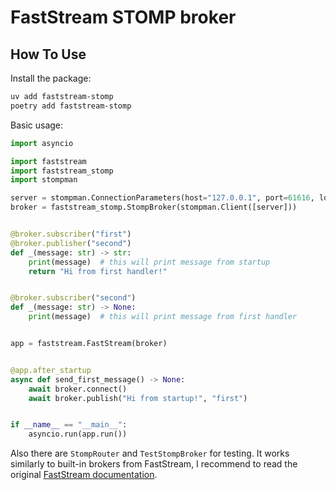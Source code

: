 # FastStream STOMP broker

## How To Use

Install the package:

```sh
uv add faststream-stomp
poetry add faststream-stomp
```

Basic usage:

```python
import asyncio

import faststream
import faststream_stomp
import stompman

server = stompman.ConnectionParameters(host="127.0.0.1", port=61616, login="admin", passcode="password")
broker = faststream_stomp.StompBroker(stompman.Client([server]))


@broker.subscriber("first")
@broker.publisher("second")
def _(message: str) -> str:
    print(message)  # this will print message from startup
    return "Hi from first handler!"


@broker.subscriber("second")
def _(message: str) -> None:
    print(message)  # this will print message from first handler


app = faststream.FastStream(broker)


@app.after_startup
async def send_first_message() -> None:
    await broker.connect()
    await broker.publish("Hi from startup!", "first")


if __name__ == "__main__":
    asyncio.run(app.run())
```

Also there are `StompRouter` and `TestStompBroker` for testing. It works similarly to built-in brokers from FastStream, I recommend to read the original [FastStream documentation](https://faststream.airt.ai/latest/getting-started).

